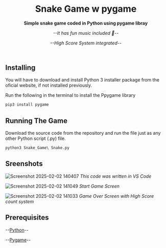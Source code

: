 <header>

<!--
  <<< Author notes: Course header >>>
  Include a 1280×640 image, course title in sentence case, and a concise description in emphasis.
  In your repository settings: enable template repository, add your 1280×640 social image, auto delete head branches.
  Add your open source license, GitHub uses MIT license.
-->

# Snake Game w pygame

**Simple snake game coded in Python using pygame libray**

_--It has fun music included :zany_face:--_

_--High Score System integrated--_

</header>

<!--
  <<< Author notes: Step 1 >>>
  Choose 3-5 steps for your course.
  The first step is always the hardest, so pick something easy!
  Link to docs.github.com for further explanations.
  Encourage users to open new tabs for steps!
-->


## Installing

You will have to download and install Python 3 installer package from the oficial website, if not installed previously. 

Run the following in the terminal to install the Ppygame library
```python
pip3 install pygame
```




## Running The Game

Download the source code from the repository and run the file just as any other Python script (.py) file.
```python
python3 Snake_Game\ Snake.py
```


## Sreenshots
![Screenshot 2025-02-02 140407](https://github.com/user-attachments/assets/a60dd75a-6585-41ef-a159-d52d32ecca3f)
*This code was written in VS Code*

![Screenshot 2025-02-02 141049](https://github.com/user-attachments/assets/f94c3737-1135-40ac-8964-2e360b8ded44)
*Start Game Screen*

![Screenshot 2025-02-02 141033](https://github.com/user-attachments/assets/ea7d4a8d-6011-45ad-9b7b-fc987a92e6e8)
*Game Over Screen with High Score count system*

## Prerequisites
--[Python](https://www.python.org/)--

--[Pygame](https://www.pygame.org/wiki/GettingStarted)--

